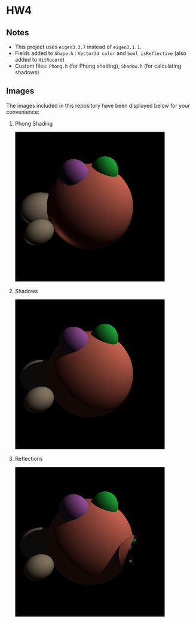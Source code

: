 # HW4

## Notes

* This project uses `eigen3.3.7` instead of `eigen3.1.1`.
* Fields added to `Shape.h` : `Vector3d color` and `bool isReflective` (also added to `HitRecord`)
* Custom files: `Phong.h` (for Phong shading), `Shadow.h` (for calculating shadows)

## Images

The images included in this repository have been displayed below for your convenience:

1. Phong Shading

    ![Phong diffuse shading applied](images/Phong.png)

2. Shadows

    ![Shadows applied](images/Shadows.png)

3. Reflections

    ![Reflections applied](images/Reflection.png)
